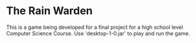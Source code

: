 # The Rain Warden

This is a game being developed for a final project for a high school level Computer Science Course.
Use 'desktop-1-0.jar' to play and run the game.
